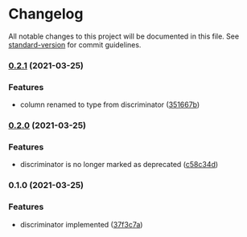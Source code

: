 # Changelog

All notable changes to this project will be documented in this file. See [standard-version](https://github.com/conventional-changelog/standard-version) for commit guidelines.

### [0.2.1](https://github.com/matt-usurp/tagged-types/compare/v0.2.0...v0.2.1) (2021-03-25)


### Features

* column renamed to type from discriminator ([351667b](https://github.com/matt-usurp/tagged-types/commit/351667b7874b301232b9a0ecbada76799b191a42))

### [0.2.0](https://github.com/matt-usurp/tagged-types/compare/v0.1.0...v0.2.0) (2021-03-25)


### Features

* discriminator is no longer marked as deprecated ([c58c34d](https://github.com/matt-usurp/tagged-types/commit/c58c34d1665b8de4b0ce7673e5036767c7692748))

### 0.1.0 (2021-03-25)


### Features

* discriminator implemented ([37f3c7a](https://github.com/matt-usurp/tagged-types/commit/37f3c7a0f7f715c80b4020c048e6dc3f95cc10c6))
